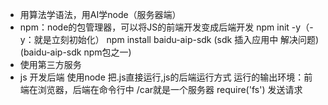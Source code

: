 - 用算法学语法，用AI学node（服务器端）
- npm：node的包管理器，可以将JS的前端开发变成后端开发
npm init -y（-y：就是立刻初始化）
npm install baidu-aip-sdk
(sdk 插入应用中 解决问题)
(baidu-aip-sdk npm包之一)
 - 使用第三方服务
 - js 开发后端
   使用node 把.js直接运行,js的后端运行方式
   运行的输出环境：前端在浏览器，后端在命令行中
   /car就是一个服务器 require('fs') 发送请求

